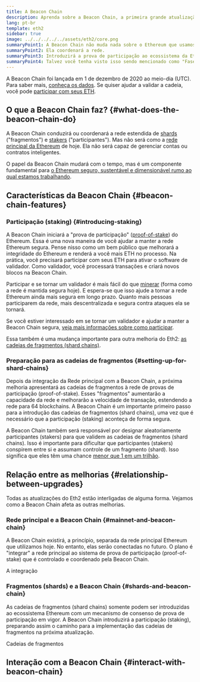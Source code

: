 ```yaml
---
title: A Beacon Chain
description: Aprenda sobre a Beacon Chain, a primeira grande atualização da Eth2 para Ethereum.
lang: pt-br
template: eth2
sidebar: true
image: ../../../../../assets/eth2/core.png
summaryPoint1: A Beacon Chain não muda nada sobre o Ethereum que usamos hoje.
summaryPoint2: Ela coordenará a rede.
summaryPoint3: Introduzirá a prova de participação ao ecossistema da Ethereum.
summaryPoint4: Talvez você tenha visto isso sendo mencionado como "Fase 0" nos roadmaps técnicos.
---
```


<UpgradeStatus isShipped dateKey="page-eth2-upgrades-beacon-date">
    A Beacon Chain foi lançada em 1 de dezembro de 2020 ao meio-dia (UTC). Para saber mais, <a href="https://beaconscan.com/">conheça os dados</a>. Se quiser ajudar a validar a cadeia, você pode <a href="/eth2/staking/">participar com seus ETH</a>.
</UpgradeStatus>

## O que a Beacon Chain faz? {#what-does-the-beacon-chain-do}

A Beacon Chain conduzirá ou coordenará a rede estendida de [shards](/eth2/shard-chains/) ("fragmentos") e [stakers](/eth2/staking/) ("participantes"). Mas não será como a [rede principal da Ethereum](/glossary/#mainnet) de hoje. Ela não será capaz de gerenciar contas ou contratos inteligentes.

O papel da Beacon Chain mudará com o tempo, mas é um componente fundamental para [o Ethereum seguro, sustentável e dimensionável rumo ao qual estamos trabalhando](/eth2/vision/).

## Características da Beacon Chain {#beacon-chain-features}

### Participação (staking) {#introducing-staking}

A Beacon Chain iniciará a "prova de participação" ([proof-of-stake](/developers/docs/consensus-mechanisms/pos/)) do Ethereum. Essa é uma nova maneira de você ajudar a manter a rede Ethereum segura. Pense nisso como um bem público que melhorará a integridade do Ethereum e renderá a você mais ETH no processo. Na prática, você precisará participar com seus ETH para ativar o software de validador. Como validador, você processará transações e criará novos blocos na Beacon Chain.

Participar e se tornar um validador é mais fácil do que [minerar](/developers/docs/mining/) (forma como a rede é mantida segura hoje). E espera-se que isso ajude a tornar a rede Ethereum ainda mais segura em longo prazo. Quanto mais pessoas participarem da rede, mais descentralizada e segura contra ataques ela se tornará.

<InfoBanner emoji=":money_bag:">
Se você estiver interessado em se tornar um validador e ajudar a manter a Beacon Chain segura, <a href="/eth2/staking/">veja mais informações sobre como participar</a>.
</InfoBanner>

Essa também é uma mudança importante para outra melhoria do Eth2: [as cadeias de fragmentos (shard chains)](/eth2/shard-chains/).

### Preparação para as cadeias de fragmentos {#setting-up-for-shard-chains}

Depois da integração da Rede principal com a Beacon Chain, a próxima melhoria apresentará as cadeias de fragmentos à rede de provas de participação (proof-of-stake). Esses "fragmentos" aumentarão a capacidade da rede e melhorarão a velocidade de transação, estendendo a rede para 64 blockchains. A Beacon Chain é um importante primeiro passo para a introdução das cadeias de fragmentos (shard chains), uma vez que é necessário que a participação (staking) aconteça de forma segura.

A Beacon Chain também será responsável por designar aleatoriamente participantes (stakers) para que validem as cadeias de fragmentos (shard chains). Isso é importante para dificultar que participantes (stakers) conspirem entre si e assumam controle de um fragmento (shard). Isso significa que eles têm uma chance [menor que 1 em um trilhão](https://medium.com/@chihchengliang/minimum-committee-size-explained-67047111fa20).

## Relação entre as melhorias {#relationship-between-upgrades}

Todas as atualizações do Eth2 estão interligadas de alguma forma. Vejamos como a Beacon Chain afeta as outras melhorias.

### Rede principal e a Beacon Chain {#mainnet-and-beacon-chain}

A Beacon Chain existirá, a princípio, separada da rede principal Ethereum que utilizamos hoje. No entanto, elas serão conectadas no futuro. O plano é "integrar" a rede principal ao sistema de prova de participação (proof-of-stake) que é controlado e coordenado pela Beacon Chain.

<ButtonLink to="/eth2/merge/">A integração</ButtonLink>

### Fragmentos (shards) e a Beacon Chain {#shards-and-beacon-chain}

As cadeias de fragmentos (shard chains) somente podem ser introduzidas ao ecossistema Ethereum com um mecanismo de consenso de prova de participação em vigor. A Beacon Chain introduzirá a participação (staking), preparando assim o caminho para a implementação das cadeias de fragmentos na próxima atualização.

<ButtonLink to="/eth2/shard-chains/">Cadeias de fragmentos</ButtonLink>

<Divider />

## Interação com a Beacon Chain {#interact-with-beacon-chain}

<Eth2BeaconChainActions />
